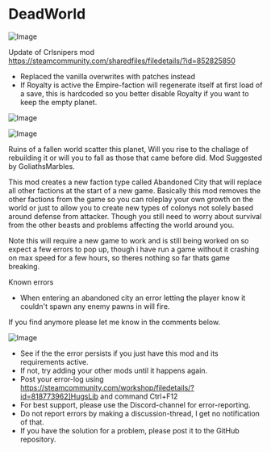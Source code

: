 # DeadWorld

![Image](https://i.imgur.com/WAEzk68.png)

Update of Crlsnipers mod
https://steamcommunity.com/sharedfiles/filedetails/?id=852825850

- Replaced the vanilla overwrites with patches instead
- If Royalty is active the Empire-faction will regenerate itself at first load of a save, this is hardcoded so you better disable Royalty if you want to keep the empty planet.

![Image](https://i.imgur.com/7Gzt3Rg.png)

	
![Image](https://i.imgur.com/NOW7jU1.png)

Ruins of a fallen world scatter this planet, Will you rise to the challage of rebuilding it or will you to fall as those that came before did. Mod Suggested by GoliathsMarbles.

This mod creates a new faction type called Abandoned City that will replace all other factions at the start of a new game. Basically this mod removes the other factions from the game so you can roleplay your own growth on the world or just to allow you to create new types of colonys not solely based around defense from attacker. Though you still need to worry about survival from the other beasts and problems affecting the world around you.

Note this will require a new game to work and is still being worked on so expect a few errors to pop up, though i have run a game without it crashing on max speed for a few hours, so theres nothing so far thats game breaking. 

Known errors

- When entering an abandoned city an error letting the player know it couldn't spawn any enemy pawns in will fire.


If you find anymore  please let me know in the comments below.

![Image](https://i.imgur.com/Rs6T6cr.png)



-  See if the the error persists if you just have this mod and its requirements active.
-  If not, try adding your other mods until it happens again.
-  Post your error-log using https://steamcommunity.com/workshop/filedetails/?id=818773962]HugsLib and command Ctrl+F12
-  For best support, please use the Discord-channel for error-reporting.
-  Do not report errors by making a discussion-thread, I get no notification of that.
-  If you have the solution for a problem, please post it to the GitHub repository.



